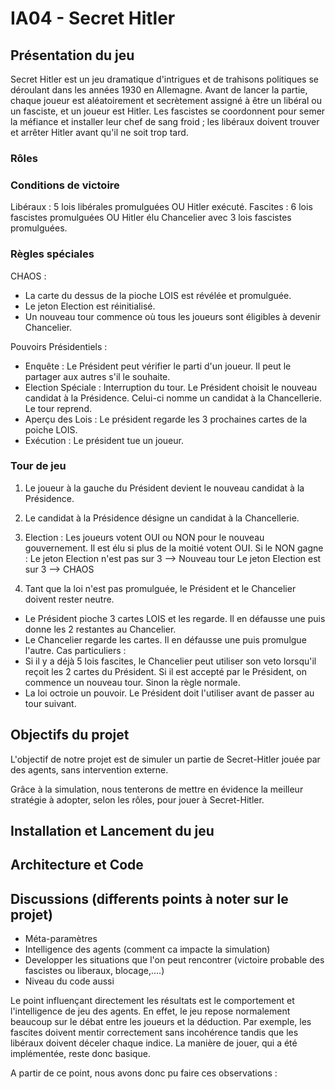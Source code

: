 # IA04 - Secret Hitler

## Présentation du jeu 

Secret Hitler est un jeu dramatique d'intrigues et de trahisons politiques se déroulant dans
les années 1930 en Allemagne. Avant de lancer la partie, chaque joueur est aléatoirement et secrètement assigné à être un libéral ou un fasciste, et un joueur est Hitler. Les fascistes se coordonnent pour semer la méfiance et installer leur chef de sang froid ; les libéraux doivent trouver et arrêter Hitler avant qu'il ne soit trop tard.

### Rôles

### Conditions de victoire

Libéraux : 5 lois libérales promulguées OU Hitler exécuté.
Fascites : 6 lois fascistes promulguées OU Hitler élu Chancelier avec 3 lois fascistes promulguées.

### Règles spéciales

CHAOS : 
- La carte du dessus de la pioche LOIS est révélée et promulguée.
- Le jeton Election est réinitialisé.
- Un nouveau tour commence où tous les joueurs sont éligibles à devenir Chancelier.

Pouvoirs Présidentiels :
- Enquête : Le Président peut vérifier le parti d'un joueur. Il peut le partager aux autres s'il le souhaite.
- Election Spéciale : Interruption du tour. Le Président choisit le nouveau candidat à la Présidence. Celui-ci nomme un candidat à la Chancellerie. Le tour reprend.
- Aperçu des Lois : Le président regarde les 3 prochaines cartes de la poiche LOIS.
- Exécution : Le président tue un joueur.

### Tour de jeu

1) Le joueur à la gauche du Président devient le nouveau candidat à la Présidence.

2) Le candidat à la Présidence désigne un candidat à la Chancellerie.

3) Election : Les joueurs votent OUI ou NON pour le nouveau gouvernement. Il est élu si plus de la moitié votent OUI.
Si le NON gagne :
Le jeton Election n'est pas sur 3 --> Nouveau tour
Le jeton Election est sur 3 --> CHAOS

4) Tant que la loi n'est pas promulguée, le Président et le Chancelier doivent rester neutre.
- Le Président pioche 3 cartes LOIS et les regarde. Il en défausse une puis donne les 2 restantes au Chancelier.
- Le Chancelier regarde les cartes. Il en défausse une puis promulgue l'autre.
Cas particuliers :
- Si il y a déjà 5 lois fascites, le Chancelier peut utiliser son veto lorsqu'il reçoit les 2 cartes du Président. Si il est accepté par le Président, on commence un nouveau tour. Sinon la règle normale.
- La loi octroie un pouvoir. Le Président doit l'utiliser avant de passer au tour suivant.


## Objectifs du projet

L'objectif de notre projet est de simuler un partie de Secret-Hitler jouée par des agents, sans intervention externe.

Grâce à la simulation, nous tenterons de mettre en évidence la meilleur stratégie à adopter, selon les rôles, pour jouer à Secret-Hitler.

## Installation et Lancement du jeu

## Architecture et Code

## Discussions (differents points à noter sur le projet)

- Méta-paramètres 
- Intelligence des agents (comment ca impacte la simulation)
- Developper les situations que l'on peut rencontrer (victoire probable des fascistes ou liberaux, blocage,....)
- Niveau du code aussi

Le point influençant directement les résultats est le comportement et l'intelligence de jeu des agents. En effet, le jeu repose normalement beaucoup sur le débat entre les joueurs et la déduction. Par exemple, les fascites doivent mentir correctement sans incohérence tandis que les libéraux doivent déceler chaque indice. La manière de jouer, qui a été implémentée, reste donc basique.

A partir de ce point, nous avons donc pu faire ces observations : 




